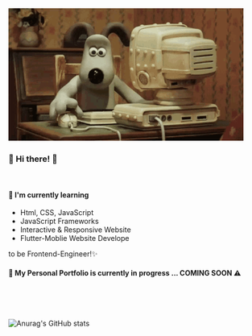 <img src="g.gif" width="467px" alt="" />
<br />

### 👋 Hi there! 👋
<br />

#### 🌱 I'm currently learning
  * Html, CSS, JavaScript
  * JavaScript Frameworks
  * Interactive & Responsive Website
  * Flutter-Moblie Website Develope
<p>to be Frontend-Engineer!✨</p>

#### 📁 My Personal Portfolio is currently in progress ... COMING SOON ⚠
<br />
<br />
<br />

![Anurag's GitHub stats](https://github-readme-stats.vercel.app/api?username=2seo&show_icons=true&theme=gruvbox_light)
